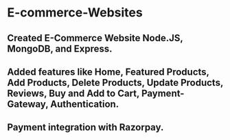 # E-commerce-Websites
## Created E-Commerce Website Node.JS, MongoDB, and Express.
## Added features like Home, Featured Products, Add Products, Delete Products, Update Products, Reviews, Buy and Add to Cart, Payment- Gateway, Authentication.
## Payment integration with Razorpay.

